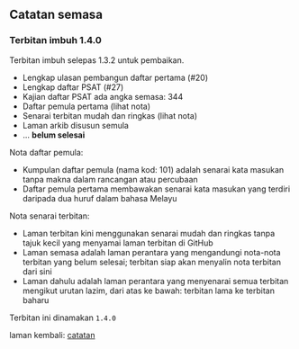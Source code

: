 ---
---

## Catatan semasa

### Terbitan imbuh 1.4.0

Terbitan imbuh selepas 1.3.2 untuk pembaikan.

* Lengkap ulasan pembangun daftar pertama (#20)
* Lengkap daftar PSAT (#27)
* Kajian daftar PSAT ada angka semasa: 344
* Daftar pemula pertama (lihat nota)
* Senarai terbitan mudah dan ringkas (lihat nota)
* Laman arkib disusun semula
* ... **belum selesai**

Nota daftar pemula:

* Kumpulan daftar pemula (nama kod: 101) adalah senarai
kata masukan tanpa makna dalam rancangan atau percubaan
* Daftar pemula pertama membawakan senarai kata masukan
yang terdiri daripada dua huruf dalam bahasa Melayu

Nota senarai terbitan:

* Laman terbitan kini menggunakan senarai mudah dan ringkas
tanpa tajuk kecil yang menyamai laman terbitan di GitHub
* Laman semasa adalah laman perantara yang mengandungi
nota-nota terbitan yang belum selesai; terbitan siap akan
menyalin nota terbitan dari sini
* Laman dahulu adalah laman perantara yang menyenarai semua
terbitan mengikut urutan lazim, dari atas ke bawah:
terbitan lama ke terbitan baharu

Terbitan ini dinamakan `1.4.0`

laman kembali: [catatan][0]

  [0]: index.md
